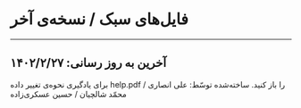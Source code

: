 # فایل‌های سبک / نسخه‌ی آخر
---
آخرین به روز رسانی: ۱۴۰۲/۲/۲۷
---
برای یاد‌گیری نحوه‌ی تغییر داده help.pdf را باز کنید.
ساخته‌شده توسّط: علی انصاری / محمّد شالچیان / حسین عسکری‌زاده
